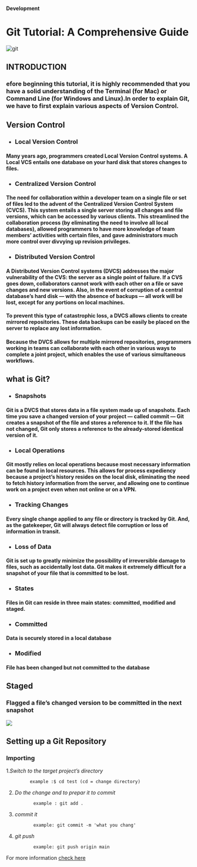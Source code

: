 #### **Development**
# Git Tutorial: A Comprehensive Guide
![git](https://www.javacodegeeks.com/wp-content/uploads/2016/08/Git-Tutorial_book.png)
## INTRODUCTION
### efore beginning this tutorial, it is highly recommended that you have a solid understanding of the Terminal (for Mac) or Command Line (for Windows and Linux).In order to explain Git, we have to first explain various aspects of Version Control.
## Version Control
- ### Local Version Control
#### Many years ago, programmers created Local Version Control systems. A Local VCS entails one database on your hard disk that stores changes to files.
- ### Centralized Version Control
#### The need for collaboration within a developer team on a single file or set of files led to the advent of the Centralized Version Control System (CVCS). This system entails a single server storing all changes and file versions, which can be accessed by various clients. This streamlined the collaboration process (by eliminating the need to involve all local databases), allowed programmers to have more knowledge of team members’ activities with certain files, and gave administrators much more control over divvying up revision privileges.
- ### Distributed Version Control
#### A Distributed Version Control systems (DVCS) addresses the major vulnerability of the CVS: the server as a single point of failure. If a CVS goes down, collaborators cannot work with each other on a file or save changes and new versions. Also, in the event of corruption of a central database’s hard disk — with the absence of backups — all work will be lost, except for any portions on local machines.

#### To prevent this type of catastrophic loss, a DVCS allows clients to create mirrored repositories. These data backups can be easily be placed on the server to replace any lost information.
#### Because the DVCS allows for multiple mirrored repositories, programmers working in teams can collaborate with each other in various ways to complete a joint project, which enables the use of various simultaneous workflows.

##  what is Git?
- ### Snapshots
#### Git is a DVCS that stores data in a file system made up of snapshots. Each time you save a changed version of your project — called commit — Git creates a snapshot of the file and stores a reference to it. If the file has not changed, Git only stores a reference to the already-stored identical version of it.
- ### Local Operations
#### Git mostly relies on local operations because most necessary information can be found in local resources. This allows for process expediency because a project’s history resides on the local disk, eliminating the need to fetch history information from the server, and allowing one to continue work on a project even when not online or on a VPN.
- ### Tracking Changes
#### Every single change applied to any file or directory is tracked by Git. And, as the gatekeeper, Git will always detect file corruption or loss of information in transit.
- ### Loss of Data
#### Git is set up to greatly minimize the possibility of irreversible damage to files, such as accidentally lost data. Git makes it extremely difficult for a snapshot of your file that is committed to be lost.
- ### States
#### Files in Git can reside in three main states: committed, modified and staged.
- ### Committed
#### Data is securely stored in a local database
- ### Modified
#### File has been changed but not committed to the database
## Staged
### Flagged a file’s changed version to be committed in the next snapshot
![](https://blog.udemy.com/wp-content/uploads/2015/08/image066.png)
## Setting up a Git Repository
### Importing
1.*Switch to the target project’s directory*

             example :$ cd test (cd = change directory)
2. *Do the change and to prepar it to commit* 

              example : git add .
3. *commit it* 
             
              example: git commit -m 'what you chang'
4. *git push*

              example: git push origin main
For more information [check here](https://blog.udemy.com/git-tutorial-a-comprehensive-guide/#1)

